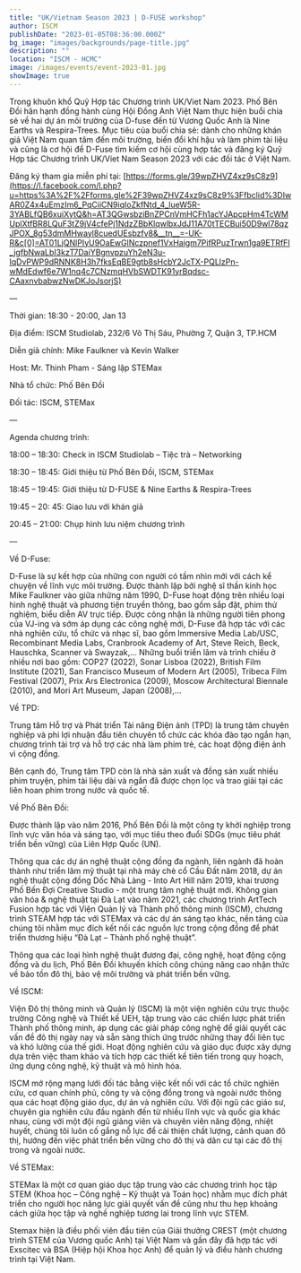 ```yaml
---
title: "UK/Vietnam Season 2023 | D-FUSE workshop"
author: ISCM
publishDate: "2023-01-05T08:36:00.000Z"
bg_image: "images/backgrounds/page-title.jpg"
description: "" 
location: "ISCM - HCMC"
image: /images/events/event-2023-01.jpg
showImage: true
---
```

Trong khuôn khổ Quỹ Hợp tác Chương trình UK/Viet Nam 2023. Phố Bên Đồi hân hạnh đồng hành cùng Hội Đồng Anh Việt Nam thực hiện buổi chia sẻ về hai dự án môi trường của D-fuse đến từ Vương Quốc Anh là Nine Earths và Respira-Trees. Mục tiêu của buổi chia sẻ: dành cho những khán giả Việt Nam quan tâm đến môi trường, biến đổi khí hậu và làm phim tài liệu và cũng là cơ hội để D-Fuse tìm kiếm cơ hội cùng hợp tác và đăng ký Quỹ Hợp tác Chương trình UK/Viet Nam Season 2023 với các đối tác ở Việt Nam.

Đăng ký tham gia miễn phí tại: [https://forms.gle/39wpZHVZ4xz9sC8z9](https://l.facebook.com/l.php?u=https%3A%2F%2Fforms.gle%2F39wpZHVZ4xz9sC8z9%3Ffbclid%3DIwAR0Z4x4uEmzIm6_PqCiiCN9iqIoZkfNtd_4_lueW5R-3YABLfQB6xuiXytQ&h=AT3QGwsbziBnZPCnVmHCFh1acYJApcpHm4TcWMUplXtfBR8LQuF3tZ9jV4cfePj1NdzZBbKlqwlbxJdJ11A70tTECBui50D9wl78qzJPOX_8g53dmMHwayl8cuedUEsbzfv8&__tn__=-UK-R&c[0]=AT01LjQNlPIyU9OaEwGlNczpnef1VxHaigm7PifRPuzTrwn1ga9ETRfFI_jgfbNwaLbI3kzT7DaiYBgnvpzuYh2eN3u-IqDvPWP9dRNNK8H3h7fksEqBE9gtb8sHcbY2JcTX-PQLlzPn-wMdEdwf6e7W1nq4c7CNzmqHVbSWDTK91yrBqdsc-CAaxnvbabwzNwDKJoJsorjS)

—

Thời gian: 18:30 - 20:00, Jan 13

Địa điểm: ISCM Studiolab, 232/6 Võ Thị Sáu, Phường 7, Quận 3, TP.HCM

Diễn giả chính: Mike Faulkner và Kevin Walker

Host: Mr. Thinh Pham - Sáng lập STEMax

Nhà tổ chức: Phố Bên Đồi

Đối tác: ISCM, STEMax

—

Agenda chương trình:

18:00 – 18:30: Check in ISCM Studiolab – Tiệc trà – Networking

18:30 – 18:45: Giới thiệu từ Phố Bên Đồi, ISCM, STEMax

18:45 – 19:45: Giới thiệu từ D-FUSE & Nine Earths & Respira-Trees

19:45 – 20: 45: Giao lưu với khán giả

20:45 – 21:00: Chụp hình lưu niệm chương trình

—

Về D-Fuse:

D-Fuse là sự kết hợp của những con người có tầm nhìn mới với cách kể chuyện về lĩnh vực môi trường. Được thành lập bởi nghệ sĩ thần kinh học Mike Faulkner vào giữa những năm 1990, D-Fuse hoạt động trên nhiều loại hình nghệ thuật và phương tiện truyền thông, bao gồm sắp đặt, phim thử nghiệm, biểu diễn AV trực tiếp. Được công nhận là những người tiên phong của VJ-ing và sớm áp dụng các công nghệ mới, D-Fuse đã hợp tác với các nhà nghiên cứu, tổ chức và nhạc sĩ, bao gồm Immersive Media Lab/USC, Recombinant Media Labs, Cranbrook Academy of Art, Steve Reich, Beck, Hauschka, Scanner và Swayzak,… Những buổi triển lãm và trình chiếu ở nhiều nơi bao gồm: COP27 (2022), Sonar Lisboa (2022), British Film Institute (2021), San Francisco Museum of Modern Art (2005), Tribeca Film Festival (2007), Prix Ars Electronica (2009), Moscow Architectural Biennale (2010), and Mori Art Museum, Japan (2008),…

Về TPD:

Trung tâm Hỗ trợ và Phát triển Tài năng Điện ảnh (TPD) là trung tâm chuyên nghiệp và phi lợi nhuận đầu tiên chuyên tổ chức các khóa đào tạo ngắn hạn, chương trình tài trợ và hỗ trợ các nhà làm phim trẻ, các hoạt động điện ảnh vì cộng đồng.

Bên cạnh đó, Trung tâm TPD còn là nhà sản xuất và đồng sản xuất nhiều phim truyện, phim tài liệu dài và ngắn đã được chọn lọc và trao giải tại các liên hoan phim trong nước và quốc tế.

Về Phố Bên Đồi:

Được thành lập vào năm 2016, Phố Bên Đồi là một công ty khởi nghiệp trong lĩnh vực văn hóa và sáng tạo, với mục tiêu theo đuổi SDGs (mục tiêu phát triển bền vững) của Liên Hợp Quốc (UN).

Thông qua các dự án nghệ thuật cộng đồng đa ngành, liên ngành đã hoàn thành như triển lãm mỹ thuật tại nhà máy chè cổ Cầu Đất năm 2018, dự án nghệ thuật cộng đồng Dốc Nhà Làng - Into Art Hill năm 2019, khai trương Phố Bến Đợi Creative Studio - một trung tâm nghệ thuật mới. Không gian văn hóa & nghệ thuật tại Đà Lạt vào năm 2021, các chương trình ArtTech Fusion hợp tác với Viện Quản lý và Thành phố thông minh (ISCM), chương trình STEAM hợp tác với STEMax và các dự án sáng tạo khác, nền tảng của chúng tôi nhằm mục đích kết nối các nguồn lực trong cộng đồng để phát triển thương hiệu “Đà Lạt – Thành phố nghệ thuật”.

Thông qua các loại hình nghệ thuật đương đại, công nghệ, hoạt động cộng đồng và du lịch, Phố Bên Đồi khuyến khích công chúng nâng cao nhận thức về bảo tồn đô thị, bảo vệ môi trường và phát triển bền vững.

Về ISCM:

Viện Đô thị thông minh và Quản lý (ISCM) là một viện nghiên cứu trực thuộc trường Công nghệ và Thiết kế UEH, tập trung vào các chiến lược phát triển Thành phố thông minh, áp dụng các giải pháp công nghệ để giải quyết các vấn đề đô thị ngày nay và sẵn sàng thích ứng trước những thay đổi liên tục và khó lường của thế giới. Hoạt động nghiên cứu và giáo dục được xây dựng dựa trên việc tham khảo và tích hợp các thiết kế tiên tiến trong quy hoạch, ứng dụng công nghệ, kỹ thuật và mô hình hóa.

ISCM mở rộng mạng lưới đối tác bằng việc kết nối với các tổ chức nghiên cứu, cơ quan chính phủ, công ty và cộng đồng trong và ngoài nước thông qua các hoạt động giáo dục, dự án và nghiên cứu. Với đội ngũ các giáo sư, chuyên gia nghiên cứu đầu ngành đến từ nhiều lĩnh vực và quốc gia khác nhau, cùng với một đội ngũ giảng viên và chuyên viên năng động, nhiệt huyết, chúng tôi luôn cố gắng nỗ lực để cải thiện chất lượng, cảnh quan đô thị, hướng đến việc phát triển bền vững cho đô thị và dân cư tại các đô thị trong và ngoài nước.

Về STEMax:

STEMax là một cơ quan giáo dục tập trung vào các chương trình học tập STEM (Khoa học – Công nghệ – Kỹ thuật và Toán học) nhằm mục đích phát triển cho người học năng lực giải quyết vấn đề cũng như thu hẹp khoảng cách giữa học tập và nghề nghiệp tương lai trong lĩnh vực STEM.

Stemax hiện là điều phối viên đầu tiên của Giải thưởng CREST (một chương trình STEM của Vương quốc Anh) tại Việt Nam và gần đây đã hợp tác với Exscitec và BSA (Hiệp hội Khoa học Anh) để quản lý và điều hành chương trình tại Việt Nam.